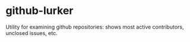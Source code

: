 # github-lurker
Utility for examining github repositories: shows most active contributors, unclosed issues, etc.
